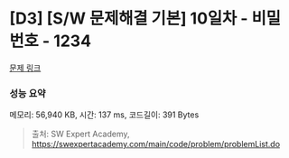 # [D3] [S/W 문제해결 기본] 10일차 - 비밀번호 - 1234 

[문제 링크](https://swexpertacademy.com/main/code/problem/problemDetail.do?contestProbId=AV14_DEKAJcCFAYD) 

### 성능 요약

메모리: 56,940 KB, 시간: 137 ms, 코드길이: 391 Bytes



> 출처: SW Expert Academy, https://swexpertacademy.com/main/code/problem/problemList.do